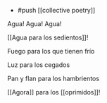 - #push [[collective poetry]]

Agua!
Agua!
Agua!

[[Agua para los sedientos]]!

Fuego para los que tienen frío

Luz para los cegados

Pan y flan para los hambrientos



[[Agora]] para los [[oprimidos]]!
